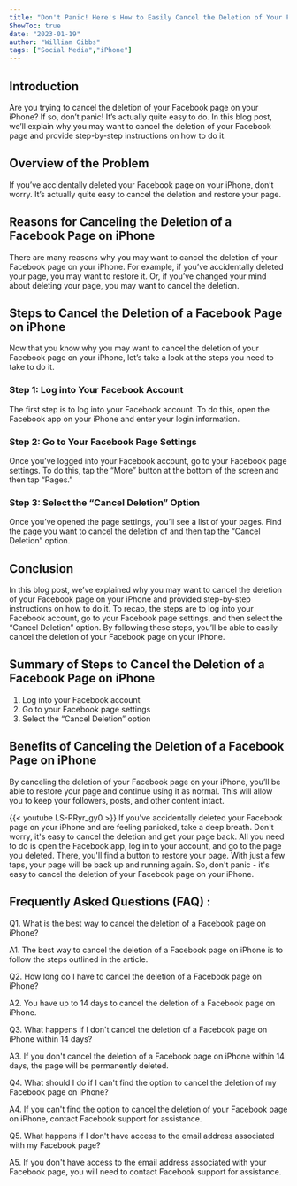 ```yaml
---
title: "Don't Panic! Here's How to Easily Cancel the Deletion of Your Facebook Page on iPhone!"
ShowToc: true 
date: "2023-01-19"
author: "William Gibbs" 
tags: ["Social Media","iPhone"]
---
```

## Introduction
Are you trying to cancel the deletion of your Facebook page on your iPhone? If so, don’t panic! It’s actually quite easy to do. In this blog post, we’ll explain why you may want to cancel the deletion of your Facebook page and provide step-by-step instructions on how to do it. 

## Overview of the Problem
If you’ve accidentally deleted your Facebook page on your iPhone, don’t worry. It’s actually quite easy to cancel the deletion and restore your page. 

## Reasons for Canceling the Deletion of a Facebook Page on iPhone
There are many reasons why you may want to cancel the deletion of your Facebook page on your iPhone. For example, if you’ve accidentally deleted your page, you may want to restore it. Or, if you’ve changed your mind about deleting your page, you may want to cancel the deletion. 

## Steps to Cancel the Deletion of a Facebook Page on iPhone
Now that you know why you may want to cancel the deletion of your Facebook page on your iPhone, let’s take a look at the steps you need to take to do it. 

### Step 1: Log into Your Facebook Account
The first step is to log into your Facebook account. To do this, open the Facebook app on your iPhone and enter your login information. 

### Step 2: Go to Your Facebook Page Settings
Once you’ve logged into your Facebook account, go to your Facebook page settings. To do this, tap the “More” button at the bottom of the screen and then tap “Pages.” 

### Step 3: Select the “Cancel Deletion” Option
Once you’ve opened the page settings, you’ll see a list of your pages. Find the page you want to cancel the deletion of and then tap the “Cancel Deletion” option. 

## Conclusion
In this blog post, we’ve explained why you may want to cancel the deletion of your Facebook page on your iPhone and provided step-by-step instructions on how to do it. To recap, the steps are to log into your Facebook account, go to your Facebook page settings, and then select the “Cancel Deletion” option. By following these steps, you’ll be able to easily cancel the deletion of your Facebook page on your iPhone. 

## Summary of Steps to Cancel the Deletion of a Facebook Page on iPhone
1. Log into your Facebook account
2. Go to your Facebook page settings
3. Select the “Cancel Deletion” option 

## Benefits of Canceling the Deletion of a Facebook Page on iPhone
By canceling the deletion of your Facebook page on your iPhone, you’ll be able to restore your page and continue using it as normal. This will allow you to keep your followers, posts, and other content intact.

{{< youtube LS-PRyr_gy0 >}} 
If you've accidentally deleted your Facebook page on your iPhone and are feeling panicked, take a deep breath. Don't worry, it's easy to cancel the deletion and get your page back. All you need to do is open the Facebook app, log in to your account, and go to the page you deleted. There, you'll find a button to restore your page. With just a few taps, your page will be back up and running again. So, don't panic - it's easy to cancel the deletion of your Facebook page on your iPhone.

## Frequently Asked Questions (FAQ) :
Q1. What is the best way to cancel the deletion of a Facebook page on iPhone?

A1. The best way to cancel the deletion of a Facebook page on iPhone is to follow the steps outlined in the article.

Q2. How long do I have to cancel the deletion of a Facebook page on iPhone?

A2. You have up to 14 days to cancel the deletion of a Facebook page on iPhone.

Q3. What happens if I don't cancel the deletion of a Facebook page on iPhone within 14 days?

A3. If you don't cancel the deletion of a Facebook page on iPhone within 14 days, the page will be permanently deleted.

Q4. What should I do if I can't find the option to cancel the deletion of my Facebook page on iPhone?

A4. If you can't find the option to cancel the deletion of your Facebook page on iPhone, contact Facebook support for assistance.

Q5. What happens if I don't have access to the email address associated with my Facebook page?

A5. If you don't have access to the email address associated with your Facebook page, you will need to contact Facebook support for assistance.


